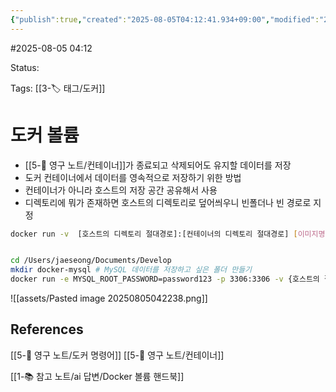 ```yaml
---
{"publish":true,"created":"2025-08-05T04:12:41.934+09:00","modified":"2025-08-05T04:23:39.668+09:00","cssclasses":""}
---
```


#2025-08-05 04:12

Status: 

Tags: [[3-🏷️ 태그/도커]]

# 도커 볼륨
- [[5-💎 영구 노트/컨테이너]]가 종료되고 삭제되어도 유지할 데이터를 저장
- 도커 컨테이너에서 데이터를 영속적으로 저장하기 위한 방법
- 컨테이너가 아니라 호스트의 저장 공간 공유해서 사용
- 디렉토리에 뭐가 존재하면 호스트의 디렉토리로 덮어씌우니 빈폴더나 빈 경로로 지정
```bash
docker run -v  [호스트의 디렉토리 절대경로]:[컨테이너의 디렉토리 절대경로] [이미지명]:[태그명]


cd /Users/jaeseong/Documents/Develop 
mkdir docker-mysql # MySQL 데이터를 저장하고 싶은 폴더 만들기 
docker run -e MYSQL_ROOT_PASSWORD=password123 -p 3306:3306 -v {호스트의 절대경로}/mysql_data:/var/lib/my 
```
![[assets/Pasted image 20250805042238.png]]
## References
[[5-💎 영구 노트/도커 명령어]]
[[5-💎 영구 노트/컨테이너]]

[[1-📚 참고 노트/ai 답변/Docker 볼륨 핸드북]]